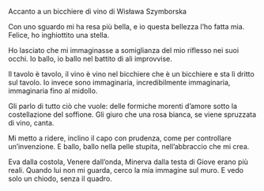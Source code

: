 Accanto a un bicchiere di vino di Wisława Szymborska

Con uno sguardo mi ha resa più bella,
e io questa bellezza l’ho fatta mia.
Felice, ho inghiottito una stella.

Ho lasciato che mi immaginasse
a somiglianza del mio riflesso
nei suoi occhi. Io ballo, io ballo
nel battito di ali improvvise.

Il tavolo è tavolo, il vino è vino
nel bicchiere che è un bicchiere
e sta lì dritto sul tavolo.
Io invece sono immaginaria,
incredibilmente immaginaria,
immaginaria fino al midollo.

Gli parlo di tutto ciò che vuole:
delle formiche morenti d’amore
sotto la costellazione del soffione.
Gli giuro che una rosa bianca,
se viene spruzzata di vino, canta.

Mi metto a ridere, inclino il capo
con prudenza, come per controllare
un’invenzione. E ballo, ballo
nella pelle stupita, nell’abbraccio
che mi crea.

Eva dalla costola, Venere dall’onda,
Minerva dalla testa di Giove
erano più reali.
Quando lui non mi guarda,
cerco la mia immagine
sul muro. E vedo solo
un chiodo, senza il quadro.